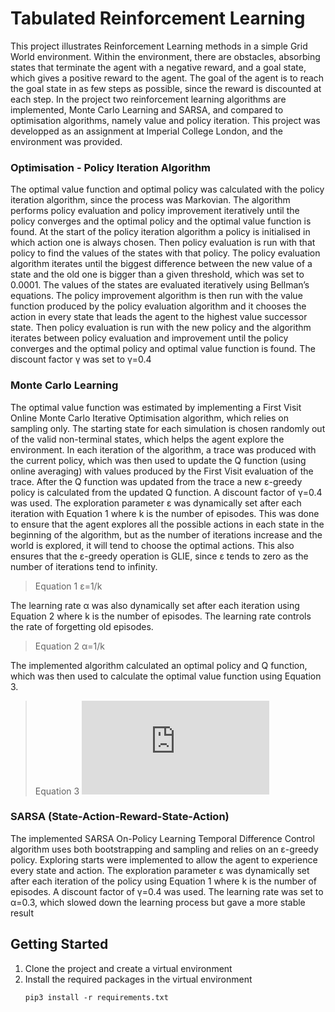 # Tabulated Reinforcement Learning
This project illustrates Reinforcement Learning methods in a simple Grid World environment. Within the environment, there are obstacles, absorbing states that terminate the agent with a negative reward, and a goal state, which gives a positive reward to the agent. The goal of the agent is to reach the goal state in as few steps as possible, since the reward is discounted at each step. In the project two reinforcement learning algorithms are implemented, Monte Carlo Learning and SARSA, and compared to optimisation algorithms, namely value and policy iteration. This project was developped as an assignment at Imperial College London, and the environment was provided.

### Optimisation - Policy Iteration Algorithm
The optimal value function and optimal policy was calculated with the policy iteration algorithm, since the process was Markovian. The algorithm performs policy evaluation and policy improvement iteratively until the policy converges and the optimal policy and the optimal value function is found. At the start of the policy iteration algorithm a policy is initialised in which action one is always chosen. Then policy evaluation is run with that policy to find the values of the states with that policy. The policy evaluation algorithm iterates until the biggest difference between the new value of a state and the old one is bigger than a given threshold, which was set to 0.0001. The values of the states are evaluated iteratively using Bellman’s equations. The policy improvement algorithm is then run with the value function produced by the policy evaluation algorithm and it chooses the action in every state that leads the agent to the highest value successor state. Then policy evaluation is run with the new policy and the algorithm iterates between policy evaluation and improvement until the policy converges and the optimal policy and optimal value function is found. The discount factor γ was set to γ=0.4

### Monte Carlo Learning
The optimal value function was estimated by implementing a First Visit Online Monte Carlo Iterative Optimisation algorithm, which relies on sampling only. The starting state for each simulation is chosen randomly out of the valid non-terminal states, which helps the agent explore the environment. In each iteration of the algorithm, a trace was produced with the current policy, which was then used to update the Q function (using online averaging) with values produced by the First Visit evaluation of the trace. After the Q function was updated from the trace a new ε-greedy policy is calculated from the updated Q function. A discount factor of γ=0.4 was used. The exploration parameter ε was dynamically set after each iteration with Equation 1 where k is the number of episodes. This was done to ensure that the agent explores all the possible actions in each state in the beginning of the algorithm, but as the number of iterations increase and the world is explored, it will tend to choose the optimal actions. This also ensures that the ε-greedy operation is GLIE, since ε tends to zero as the number of iterations tend to infinity.
> Equation 1 ε=1/k

The learning rate α was also dynamically set after each iteration using Equation 2 where k is the number of episodes. The learning rate controls the rate of forgetting old episodes.
> Equation 2 α=1/k                   

The implemented algorithm calculated an optimal policy and Q function, which was then used to calculate the optimal value function using Equation 3.
> Equation 3 ![equation_3](https://latex.codecogs.com/gif.latex?V%5E%5Cpi%28s%29%3D%5Csum%20_%7Ba%20%5Cepsilon%20A%7D%5Cpi%28s%2Ca%29Q%5E%5Cpi%28s%2Ca%29)

### SARSA (State-Action-Reward-State-Action)
The implemented SARSA On-Policy Learning Temporal Difference Control algorithm uses both bootstrapping and sampling and relies on an ε-greedy policy. Exploring starts were implemented to allow the agent to experience every state and action. The exploration parameter ε was dynamically set after each iteration of the policy using Equation 1 where k is the number of episodes. A discount factor of γ=0.4 was used. The learning rate was set to α=0.3, which slowed down the learning process but gave a more stable result


## Getting Started
1. Clone the project and create a virtual environment
2. Install the required packages in the virtual environment
   ```
   pip3 install -r requirements.txt
   ```
